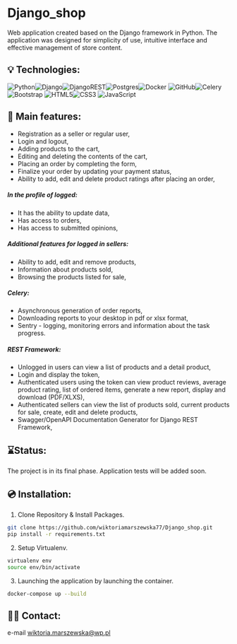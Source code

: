 # Django_shop

Web application created based on the Django framework in Python. The application was designed for simplicity of use, intuitive interface and effective management of store content.


## 💡 Technologies:
![Python](https://img.shields.io/badge/python-3670A0?style=for-the-badge&logo=python&logoColor=ffdd54)![Django](https://img.shields.io/badge/django-%23092E20.svg?style=for-the-badge&logo=django&logoColor=white)![DjangoREST](https://img.shields.io/badge/DJANGO-REST-ff1709?style=for-the-badge&logo=django&logoColor=white&color=ff1709&labelColor=gray)![Postgres](https://img.shields.io/badge/postgres-%23316192.svg?style=for-the-badge&logo=postgresql&logoColor=white)![Docker](https://img.shields.io/badge/docker-%230db7ed.svg?style=for-the-badge&logo=docker&logoColor=white)	![GitHub](https://img.shields.io/badge/github-%23121011.svg?style=for-the-badge&logo=github&logoColor=white)![Celery](https://img.shields.io/badge/celery-%23a9cc54.svg?style=for-the-badge&logo=celery&logoColor=ddf4a4)![Bootstrap](https://img.shields.io/badge/bootstrap-%238511FA.svg?style=for-the-badge&logo=bootstrap&logoColor=white)
	![HTML5](https://img.shields.io/badge/html5-%23E34F26.svg?style=for-the-badge&logo=html5&logoColor=white)![CSS3](https://img.shields.io/badge/css3-%231572B6.svg?style=for-the-badge&logo=css3&logoColor=white)
![JavaScript](https://img.shields.io/badge/javascript-%23323330.svg?style=for-the-badge&logo=javascript&logoColor=%23F7DF1E)
## 💭 Main features:

* Registration as a seller or regular user,
* Login and logout,
* Adding products to the cart,
* Editing and deleting the contents of the cart,
* Placing an order by completing the form,
* Finalize your order by updating your payment status,
* Ability to add, edit and delete product ratings after placing an order,

##### In the profile of logged:
 * It has the ability to update data,
 * Has access to orders,
 * Has access to submitted opinions,

##### Additional features for logged in sellers:
 * Ability to add, edit and remove products,
 * Information about products sold,
 * Browsing the products listed for sale,

##### Celery:
 * Asynchronous generation of order reports,
 * Downloading reports to your desktop in pdf or xlsx format,
 * Sentry - logging, monitoring errors and information about the task progress.

##### REST Framework:
* Unlogged in users can view a list of products and a detail product,
* Login and display the token,
* Authenticated users using the token can view product reviews, average product rating, list of ordered items, generate a new report, display and download (PDF/XLXS),
* Authenticated sellers can view the list of products sold, current products for sale, create, edit and delete products,
* Swagger/OpenAPI Documentation Generator for Django REST Framework,

## ⌛Status:
The project is in its final phase. Application tests will be added soon.


## 💿 Installation:

1. Clone Repository & Install Packages.

```bash
git clone https://github.com/wiktoriamarszewska77/Django_shop.git
pip install -r requirements.txt
```
2. Setup Virtualenv.
```bash
virtualenv env
source env/bin/activate
```
3. Launching the application by launching the container.
```bash
docker-compose up --build
```

## 🙋‍♂️ Contact:

e-mail [wiktoria.marszewska@wp.pl](wiktoria.marszewska@wp.pl)
